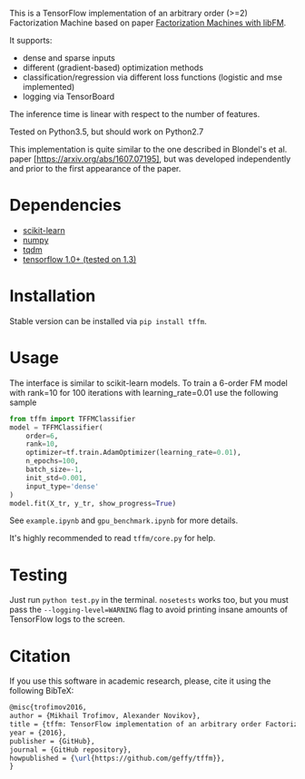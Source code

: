 This is a TensorFlow implementation of an arbitrary order (>=2) Factorization Machine based on paper [Factorization Machines with libFM](http://dl.acm.org/citation.cfm?doid=2168752.2168771).

It supports:
* dense and sparse inputs
* different (gradient-based) optimization methods
* classification/regression via different loss functions (logistic and mse implemented)
* logging via TensorBoard

The inference time is linear with respect to the number of features.

Tested on Python3.5, but should work on Python2.7

This implementation is quite similar to the one described in Blondel's et al. paper [https://arxiv.org/abs/1607.07195], but was developed independently and prior to the first appearance of the paper.

# Dependencies
* [scikit-learn](http://scikit-learn.org/stable/)
* [numpy](http://www.numpy.org/)
* [tqdm](https://github.com/tqdm/tqdm)
* [tensorflow 1.0+ (tested on 1.3)](https://www.tensorflow.org/)

# Installation
Stable version can be installed via `pip install tffm`. 

# Usage
The interface is similar to scikit-learn models. To train a 6-order FM model with rank=10 for 100 iterations with learning_rate=0.01 use the following sample
```python
from tffm import TFFMClassifier
model = TFFMClassifier(
    order=6,
    rank=10,
    optimizer=tf.train.AdamOptimizer(learning_rate=0.01),
    n_epochs=100,
    batch_size=-1,
    init_std=0.001,
    input_type='dense'
)
model.fit(X_tr, y_tr, show_progress=True)
```

See `example.ipynb` and `gpu_benchmark.ipynb` for more details.

It's highly recommended to read `tffm/core.py` for help.


# Testing
Just run ```python test.py``` in the terminal. ```nosetests``` works too, but you must pass the `--logging-level=WARNING` flag to avoid printing insane amounts of TensorFlow logs to the screen.


# Citation
If you use this software in academic research, please, cite it using the following BibTeX:
```latex
@misc{trofimov2016,
author = {Mikhail Trofimov, Alexander Novikov},
title = {tffm: TensorFlow implementation of an arbitrary order Factorization Machine},
year = {2016},
publisher = {GitHub},
journal = {GitHub repository},
howpublished = {\url{https://github.com/geffy/tffm}},
}
```
